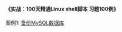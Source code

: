 #### 《实战：100天精通Linux shell脚本 习题100例》



案例1: [备份MySQL数据库](https://github.com/Ivan-yyq/shell100/blob/master/codes/1.md)
</br>
